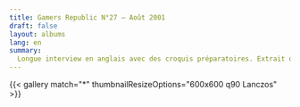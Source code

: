 ```yaml
---
title: Gamers Republic N°27 — Août 2001
draft: false
layout: albums
lang: en
summary: 
  Longue interview en anglais avec des croquis préparatoires. Extrait de [Archive.org](https://archive.org/)
---
```

{{< gallery match="*" thumbnailResizeOptions="600x600 q90 Lanczos" >}}